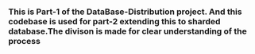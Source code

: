 ### This is Part-1 of the DataBase-Distribution project. And this codebase is used for part-2 extending this to sharded database.The divison is made for clear understanding of the process
